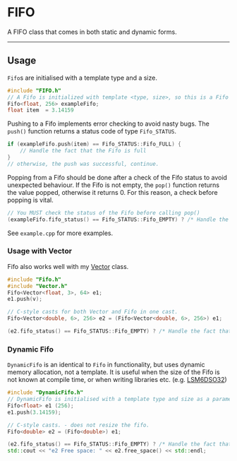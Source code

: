 # FIFO
A FIFO class that comes in both static and dynamic forms.

--- 

## Usage 
`Fifo`s are initialised with a template type and a size.
```cpp
#include "FIFO.h"
// A Fifo is initialized with template <type, size>, so this is a Fifo of 256 floats.
Fifo<float, 256> exampleFifo;
float item  = 3.14159
```

Pushing to a Fifo implements error checking to avoid nasty bugs.
The `push()` function returns a status code of type `Fifo_STATUS`.
```cpp
if (exampleFifo.push(item) == Fifo_STATUS::Fifo_FULL) {
    // Handle the fact that the Fifo is full
}
// otherwise, the push was successful, continue.
```

Popping from a Fifo should be done after a check of the Fifo status to avoid unexpected behaviour.
If the Fifo is not empty, the `pop()` function returns the value popped, otherwise it returns 0. 
For this reason, a check before popping is vital.
```cpp
// You MUST check the status of the Fifo before calling pop()
(exampleFifo.fifo_status() == Fifo_STATUS::Fifo_EMPTY) ? /* Handle the fact that it's empty. */ : exampleFifo.pop();
```

See `example.cpp` for more examples.


### Usage with Vector
Fifo also works well with my [Vector](https://github.com/TeamSunride/Vector) class.
```cpp
#include "Fifo.h"
#include "Vector.h"
Fifo<Vector<float, 3>, 64> e1;
e1.push(v);

// C-style casts for both Vector and Fifo in one cast.
Fifo<Vector<double, 6>, 256> e2 = (Fifo<Vector<double, 6>, 256>) e1;

(e2.fifo_status() == Fifo_STATUS::Fifo_EMPTY) ? /* Handle the fact that it's empty. */ : e2.pop();
```

### Dynamic Fifo
`DynamicFifo` is an identical to `Fifo` in functionality, but uses dynamic memory allocation, not a template.
It is useful when the size of the Fifo is not known at compile time, or when writing libraries etc. (e.g. [LSM6DSO32](https://github.com/TeamSunride/Arduino-LSM6DSO32))

```cpp
#include "DynamicFifo.h"
// DynamicFifo is initialised with a template type and size as a parameter.
Fifo<float> e1 (256);
e1.push(3.14159);

// C-style casts. - does not resize the fifo.
Fifo<double> e2 = (Fifo<double>) e1;

(e2.fifo_status() == Fifo_STATUS::Fifo_EMPTY) ? /* Handle the fact that it's empty. */ : e2.pop();
std::cout << "e2 Free space: " << e2.free_space() << std::endl;
```


